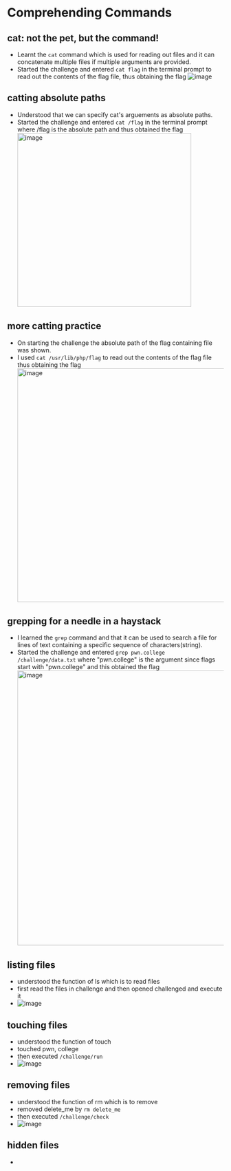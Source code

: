 # Comprehending Commands    
## cat: not the pet, but the command!
- Learnt the `cat` command which is used for reading out files and it can concatenate multiple files if multiple arguments are provided.
- Started the challenge and entered `cat flag` in the terminal prompt to read out the contents of the flag file, thus obtaining the flag
  ![image](https://github.com/user-attachments/assets/1db03e24-8215-4890-bb18-96159dfbb49d)  
  
## catting absolute paths
- Understood that we can specify cat's arguements as absolute paths.
- Started the challenge and entered `cat /flag` in the terminal prompt where /flag is the absolute path and thus obtained the flag
  <img width="404" alt="image" src="https://github.com/user-attachments/assets/75124c35-1366-41ea-b5b2-3929fef92760">  
  
## more catting practice
- On starting the challenge the absolute path of the flag containing file was shown.
- I used `cat /usr/lib/php/flag` to read out the contents of the flag file thus obtaining the flag
  <img width="543" alt="image" src="https://github.com/user-attachments/assets/454a36ce-fa7d-4190-b987-27a1897ad779">  

## grepping for a needle in a haystack
- I learned the `grep` command and that it can be used to search a file for lines of text containing a specific sequence of characters(string).
- Started the challenge and entered `grep pwn.college /challenge/data.txt` where "pwn.college" is the argument since flags start with "pwn.college" and this obtained the flag  
  <img width="639" alt="image" src="https://github.com/user-attachments/assets/4c85cfea-def5-4e69-a186-96d19dc97c49">  
  
## listing files  
- understood the function of ls which is to read files    
- first read the files in challenge and then opened challenged and execute it  
- ![image](https://github.com/user-attachments/assets/86950c13-0723-4c56-ac5d-a271346c349f)

## touching files
- understood the function of touch     
- touched pwn, college    
- then executed `/challenge/run`     
- ![image](https://github.com/user-attachments/assets/8549335c-bfa0-4275-aa5d-bd93d0dc5443)     

## removing files
- understood the function of rm which is to remove   
- removed delete_me by `rm delete_me`   
- then executed `/challenge/check`     
- ![image](https://github.com/user-attachments/assets/4907f2f3-781d-4259-a3c9-2ea9f691396b)

## hidden files
- 



  
